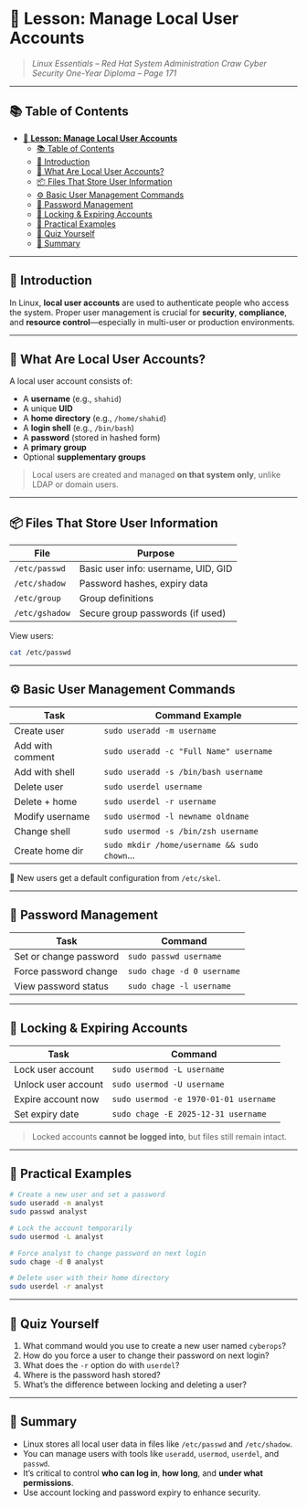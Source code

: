 # 👤 **Lesson: Manage Local User Accounts**

> *Linux Essentials – Red Hat System Administration*
> *Craw Cyber Security One-Year Diploma – Page 171*

---

## 📚 Table of Contents

- [👤 **Lesson: Manage Local User Accounts**](#-lesson-manage-local-user-accounts)
  - [📚 Table of Contents](#-table-of-contents)
  - [🎯 Introduction](#-introduction)
  - [🔑 What Are Local User Accounts?](#-what-are-local-user-accounts)
  - [📦 Files That Store User Information](#-files-that-store-user-information)
  - [⚙️ Basic User Management Commands](#️-basic-user-management-commands)
  - [🔐 Password Management](#-password-management)
  - [🚫 Locking \& Expiring Accounts](#-locking--expiring-accounts)
  - [🧪 Practical Examples](#-practical-examples)
  - [🧠 Quiz Yourself](#-quiz-yourself)
  - [📎 Summary](#-summary)

---

## 🎯 Introduction

In Linux, **local user accounts** are used to authenticate people who access the system. Proper user management is crucial for **security**, **compliance**, and **resource control**—especially in multi-user or production environments.

---

## 🔑 What Are Local User Accounts?

A local user account consists of:

- A **username** (e.g., `shahid`)
- A unique **UID**
- A **home directory** (e.g., `/home/shahid`)
- A **login shell** (e.g., `/bin/bash`)
- A **password** (stored in hashed form)
- A **primary group**
- Optional **supplementary groups**

> Local users are created and managed **on that system only**, unlike LDAP or domain users.

---

## 📦 Files That Store User Information

| File           | Purpose                             |
| -------------- | ----------------------------------- |
| `/etc/passwd`  | Basic user info: username, UID, GID |
| `/etc/shadow`  | Password hashes, expiry data        |
| `/etc/group`   | Group definitions                   |
| `/etc/gshadow` | Secure group passwords (if used)    |

View users:

```bash
cat /etc/passwd
```

---

## ⚙️ Basic User Management Commands

| Task             | Command Example                              |
| ---------------- | -------------------------------------------- |
| Create user      | `sudo useradd -m username`                   |
| Add with comment | `sudo useradd -c "Full Name" username`       |
| Add with shell   | `sudo useradd -s /bin/bash username`         |
| Delete user      | `sudo userdel username`                      |
| Delete + home    | `sudo userdel -r username`                   |
| Modify username  | `sudo usermod -l newname oldname`            |
| Change shell     | `sudo usermod -s /bin/zsh username`          |
| Create home dir  | `sudo mkdir /home/username && sudo chown`... |

📝 New users get a default configuration from `/etc/skel`.

---

## 🔐 Password Management

| Task                   | Command                    |
| ---------------------- | -------------------------- |
| Set or change password | `sudo passwd username`     |
| Force password change  | `sudo chage -d 0 username` |
| View password status   | `sudo chage -l username`   |

---

## 🚫 Locking & Expiring Accounts

| Task                | Command                               |
| ------------------- | ------------------------------------- |
| Lock user account   | `sudo usermod -L username`            |
| Unlock user account | `sudo usermod -U username`            |
| Expire account now  | `sudo usermod -e 1970-01-01 username` |
| Set expiry date     | `sudo chage -E 2025-12-31 username`   |

> Locked accounts **cannot be logged into**, but files still remain intact.

---

## 🧪 Practical Examples

```bash
# Create a new user and set a password
sudo useradd -m analyst
sudo passwd analyst

# Lock the account temporarily
sudo usermod -L analyst

# Force analyst to change password on next login
sudo chage -d 0 analyst

# Delete user with their home directory
sudo userdel -r analyst
```

---

## 🧠 Quiz Yourself

1. What command would you use to create a new user named `cyberops`?
2. How do you force a user to change their password on next login?
3. What does the `-r` option do with `userdel`?
4. Where is the password hash stored?
5. What’s the difference between locking and deleting a user?

---

## 📎 Summary

- Linux stores all local user data in files like `/etc/passwd` and `/etc/shadow`.
- You can manage users with tools like `useradd`, `usermod`, `userdel`, and `passwd`.
- It’s critical to control **who can log in**, **how long**, and **under what permissions**.
- Use account locking and password expiry to enhance security.